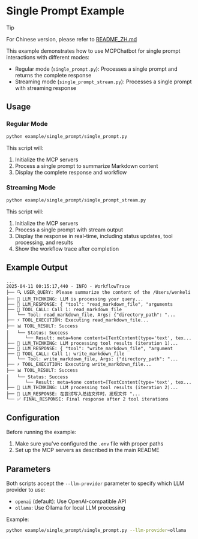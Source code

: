 # Single Prompt Example

> [!TIP]
> For Chinese version, please refer to [README_ZH.md](README_ZH.md)

This example demonstrates how to use MCPChatbot for single prompt interactions with different modes:

- Regular mode (`single_prompt.py`): Processes a single prompt and returns the complete response
- Streaming mode (`single_prompt_stream.py`): Processes a single prompt with streaming response

## Usage

### Regular Mode

```bash
python example/single_prompt/single_prompt.py
```

This script will:

1. Initialize the MCP servers
2. Process a single prompt to summarize Markdown content
3. Display the complete response and workflow

### Streaming Mode

```bash
python example/single_prompt/single_prompt_stream.py
```

This script will:

1. Initialize the MCP servers
2. Process a single prompt with stream output
3. Display the response in real-time, including status updates, tool processing, and results
4. Show the workflow trace after completion

## Example Output

```text
...
2025-04-11 00:15:17,440 - INFO - WorkflowTrace
├── 🔍 USER_QUERY: Please summarize the content of the /Users/wenkeli
├── 💭 LLM_THINKING: LLM is processing your query...
├── 🤖 LLM_RESPONSE: { "tool": "read_markdown_file", "arguments
├── 🔧 TOOL_CALL: Call 1: read_markdown_file
│   └── Tool: read_markdown_file, Args: {"directory_path": "...
├── ⚡️ TOOL_EXECUTION: Executing read_markdown_file...
├── 📊 TOOL_RESULT: Success
│   └── Status: Success
│      └── Result: meta=None content=[TextContent(type='text', tex...
├── 💭 LLM_THINKING: LLM processing tool results (iteration 1)...
├── 🤖 LLM_RESPONSE: { "tool": "write_markdown_file", "argument
├── 🔧 TOOL_CALL: Call 1: write_markdown_file
│   └── Tool: write_markdown_file, Args: {"directory_path": "...
├── ⚡️ TOOL_EXECUTION: Executing write_markdown_file...
├── 📊 TOOL_RESULT: Success
│   └── Status: Success
│      └── Result: meta=None content=[TextContent(type='text', tex...
├── 💭 LLM_THINKING: LLM processing tool results (iteration 2)...
├── 🤖 LLM_RESPONSE: 在尝试写入总结文件时，发现文件 "...
└── ✅ FINAL_RESPONSE: Final response after 2 tool iterations
```

## Configuration

Before running the example:

1. Make sure you've configured the `.env` file with proper paths
2. Set up the MCP servers as described in the main README

## Parameters

Both scripts accept the `--llm-provider` parameter to specify which LLM provider to use:

- `openai` (default): Use OpenAI-compatible API
- `ollama`: Use Ollama for local LLM processing

Example:

```bash
python example/single_prompt/single_prompt.py --llm-provider=ollama
```
